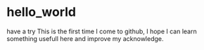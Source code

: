 # hello_world
have a try
This is the first time I come to github, I hope I can learn something usefull here and improve my acknowledge.
